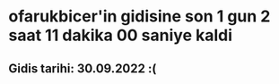 # ofarukbicer'in gidisine son 1 gun 2 saat 11 dakika 00 saniye kaldi

## Gidis tarihi: 30.09.2022 :(